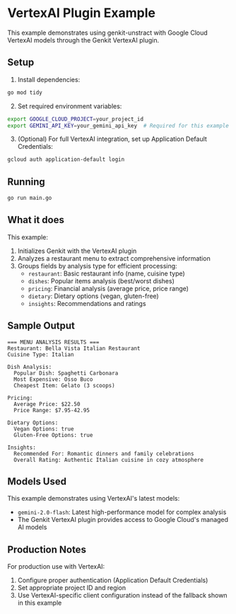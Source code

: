 # VertexAI Plugin Example

This example demonstrates using genkit-unstract with Google Cloud VertexAI models through the Genkit VertexAI plugin.

## Setup

1. Install dependencies:
```bash
go mod tidy
```

2. Set required environment variables:
```bash
export GOOGLE_CLOUD_PROJECT=your_project_id
export GEMINI_API_KEY=your_gemini_api_key  # Required for this example as fallback
```

3. (Optional) For full VertexAI integration, set up Application Default Credentials:
```bash
gcloud auth application-default login
```

## Running

```bash
go run main.go
```

## What it does

This example:
1. Initializes Genkit with the VertexAI plugin
2. Analyzes a restaurant menu to extract comprehensive information
3. Groups fields by analysis type for efficient processing:
   - `restaurant`: Basic restaurant info (name, cuisine type)
   - `dishes`: Popular items analysis (best/worst dishes)
   - `pricing`: Financial analysis (average price, price range)
   - `dietary`: Dietary options (vegan, gluten-free)
   - `insights`: Recommendations and ratings

## Sample Output

```
=== MENU ANALYSIS RESULTS ===
Restaurant: Bella Vista Italian Restaurant
Cuisine Type: Italian

Dish Analysis:
  Popular Dish: Spaghetti Carbonara
  Most Expensive: Osso Buco
  Cheapest Item: Gelato (3 scoops)

Pricing:
  Average Price: $22.50
  Price Range: $7.95-42.95

Dietary Options:
  Vegan Options: true
  Gluten-Free Options: true

Insights:
  Recommended For: Romantic dinners and family celebrations
  Overall Rating: Authentic Italian cuisine in cozy atmosphere
```

## Models Used

This example demonstrates using VertexAI's latest models:
- `gemini-2.0-flash`: Latest high-performance model for complex analysis
- The Genkit VertexAI plugin provides access to Google Cloud's managed AI models

## Production Notes

For production use with VertexAI:
1. Configure proper authentication (Application Default Credentials)
2. Set appropriate project ID and region
3. Use VertexAI-specific client configuration instead of the fallback shown in this example

